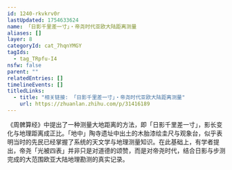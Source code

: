 ```yaml
---
id: 1240-rkvkrv0r
lastUpdated: 1754633624
name: 「日影千里差一寸」・帝尧时代亚欧大陆距离测量
aliases: []
layer: 8
categoryId: cat_7hqnYMGY
tagIds:
  - tag_TRpfu-I4
nsfw: false
parent: ""
relatedEntries: []
timelineEvents: []
titledLinks:
  - title: "相关链接: 「日影千里差一寸」・帝尧时代亚欧大陆距离测量"
    url: https://zhuanlan.zhihu.com/p/31416189
---
```


《周髀算经》中提出了一种测量大地距离的方法，即「日影千里差一寸」，影长变化与地理距离成正比。「地中」陶寺遗址中出土的木胎漆绘圭尺与观象台，似乎表明当时的先民已经掌握了系统的天文学与地理测量知识。在此基础上，有学者提出，帝尧「光被四表」并非只是对道德的颂赞，而是对帝尧时代，结合日影与步测完成的大范围欧亚大陆地理勘测的真实记录。